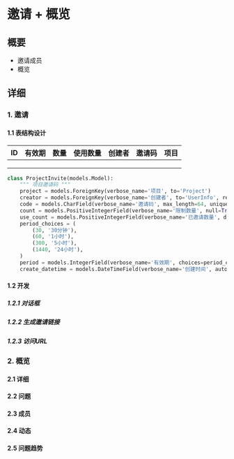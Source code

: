 # 邀请 + 概览

## 概要

- 邀请成员
- 概览



## 详细

### 1. 邀请

#### 1.1 表结构设计

| ID   | 有效期 | 数量 | 使用数量 | 创建者 | 邀请码 | 项目 |
| ---- | ------ | ---- | -------- | ------ | ------ | ---- |
|      |        |      |          |        |        |      |
|      |        |      |          |        |        |      |
|      |        |      |          |        |        |      |

```python
class ProjectInvite(models.Model):
    """ 项目邀请码 """
    project = models.ForeignKey(verbose_name='项目', to='Project')
    creator = models.ForeignKey(verbose_name='创建者', to='UserInfo', related_name='create_invite')
    code = models.CharField(verbose_name='邀请码', max_length=64, unique=True)
    count = models.PositiveIntegerField(verbose_name='限制数量', null=True, blank=True, help_text='空表示无数量限制')
    use_count = models.PositiveIntegerField(verbose_name='已邀请数量', default=0)
    period_choices = (
        (30, '30分钟'),
        (60, '1小时'),
        (300, '5小时'),
        (1440, '24小时'),
    )
    period = models.IntegerField(verbose_name='有效期', choices=period_choices, default=1440)
    create_datetime = models.DateTimeField(verbose_name='创建时间', auto_now_add=True)
```

#### 1.2 开发

##### 1.2.1 对话框

##### 1.2.2 生成邀请链接

##### 1.2.3 访问URL



### 2. 概览

#### 2.1 详细

#### 2.2 问题

#### 2.3 成员

#### 2.4 动态

#### 2.5 问题趋势